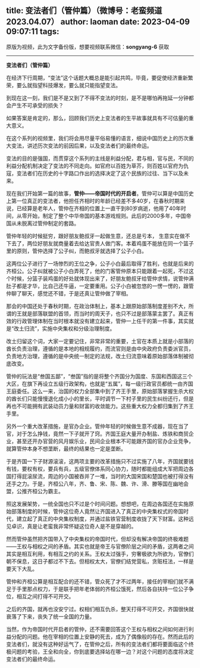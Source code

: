title: 变法者们（管仲篇）（微博号：老蛮频道 2023.04.07）
author: laoman
date: 2023-04-09 09:07:11
tags:
---
原版为视频，此为文字备份版<!--more-->，想要视频联系微信：**songyang-6** 获取
- - -
**变法者们（管仲篇）**

在经济下行周期，“变法”这个话题大概总是能引起共鸣，毕竟，要促使经济重新繁荣，要么就指望科技爆发，要么就只能指望变法。

到现在这一刻，我们是不是又到了不得不变法的时刻，是不是哪怕再拖延一分钟都会产生不可承受的损失？

如果答案是肯定的，那么，回顾我们历史上变法者的生平故事就具有不可估量的重大意义。

在这个系列的视频里，我们将会用尽量平俗易懂的语言，细说中国历史上的历次重大变法，讲述历次变法的前因后果，以及变法者们的最终命运。

变法的目的是强国，而贯穿这个系列的主线是利益分配，君与相，官与民，不同的利益分配机制决定了变法的不同走向。如官府以百姓为草芥，则百姓以官府为仇寇，变法者们在历史的十字路口作出的选择决定了这个民族的过往、当下以及未来。

现在我们开始第一篇的故事，**管仲——帝国时代的开启者**。管仲可以算是中国历史上第一位真正的变法者，他担任齐相时的年龄已经差不多40岁，在春秋时期来说，已经算是老年人，管仲在齐相的位置上一直干到80岁病逝，他用了40年时间，从零开始，制定了整个中华帝国的基本游戏规则。此后的2000多年，中国帝国从未脱离过管仲制定的套路。

管仲年轻的时候挺穷，跟好朋友鲍叔牙一起做生意，还总是亏本， 生意实在做不下去了，两位好朋友就商量着去给达官贵人做门客。本着鸡蛋不能放在同一个篮子里的原则，管仲选择了公子纠，而鲍叔牙就选择了公子小白。

这两位公子进行了一场惨烈的王位之争，公子小白最后取得了胜利，也就是后来的齐桓公。公子纠就被公子小白弄死了，他的门客管仲原本只能跟着一起死，不过这个时候，分篮子装鸡蛋的好处就体现出来了，好朋友鲍叔牙给管仲求情，说管仲满肚子都是才华，比自己还牛逼，一定要重用。公子小白被忽悠的一愣一愣的，跟管仲聊了聊天，感觉还不错，于是还真让管仲做了宰相。

那会的中国还处于春秋时期，在政治体制上，基本上跟原始部落制度差别不大，所谓的王就是部落联盟的首领，而当时的周天子，也只不过是部落蒙主罢了。真正有效的行政管理体制在当时根本就没有建立起来，管仲一上任干的第一件事，其实就是“改土归流”，实施中央集权和分级治理制度。

改土归留这个词，大家一定要记住，非常非常的重要，土官在本质上就是小部落的酋长负责治理，遵循的是本地的相规履约，而流官则是由中央政府负责委派官员，负责地方治理，遵循的是中央统一制定的法规，改土归流意味着原始部落体制被彻底改变。

管仲的玩法是“叁国五鄙”，“叁国”指的是将整个齐国分为国度、东国和西国这三个大区，在旗下再设立五级行政架构，也就是“五属”，每一级行政官员都统一由齐国王庭委任。这么一来，治国的权力全部集中到了齐王手里，原始部落掌握生杀大权的酋长们只能慢慢退化成小小的里长，平时调节一下村子里的民生纠纷还行，但是再也不可能拥有武装动员力量和财富的收敛能力。这些重大权力全都归集到了齐王手里。

另外一个重大改革措施，是官办企业。管仲年轻的时候做生意不成器，现在当了官，对于怎么挣钱，竟然一下子就开了窍。齐国王庭大量开办制盐、炼铁和商贸企业，甚至还开办官营的风月娱乐业，民间企业根本不可能跟齐国的官办企业竞争，就算管仲本身不想垄断，最终的结果也一定是垄断。

于是齐国一下子财源滚滚，这两项主要的改革措施只不过实施了八年，齐国就要钱有钱，要权有权，要兵有兵，五级官僚体系同心协力，随时都能组成大军把周边各国打得屁滚尿流，周边的小国被吞并了一堆，当时的大国宋国和楚国也被打得没有还手之力。于是，齐桓公八年，齐、鲁、宋、陈、魏、许、滑、滕等国在幽地会盟，公推齐桓公为霸主。

照这发展架势，一统全国也只不过是个时间问题。想想吧，在周边各国还在实施原始部落制度的时候，管仲这位奇人竟然让齐国进入了真正的中央集权式的帝国时代，建立起了真正的中央集权制度，并通过盐铁官营制度收拢了天下财富。这种远见卓识，真是让老蛮我非常怀疑这位奇人是不是穿越的。

然而管仲虽然把齐国带入了中央集权的帝国时代，但却没有解决帝国的终极难题——王权与相权之间的矛盾。其实也就是帝王与官僚阶层之间的矛盾，这两者之间其实是相互利用，有相互之约的关系。王权太过强手，穷奢极欲为所欲为，官僚们朝不保息，这日子都过不下去。但相权太大，官僚们结党营私，贪赃枉法，一样是要天下大乱。

管仲和齐桓公算是相互配合的还不错，管众死了才不过两年，接任的宰相们就不满足于手里那点权力，于是联手把年老体弱的齐桓公饿死，然后各自扶持一位公子争位，相互之间打得不可开交。

之后的齐国，就再也没安宁过。权相们相互仇杀，整天打得不可开交，齐国很快就衰落了下来，丧失了统一全国的力量。

当然，作为帝国时代开启者的管仲，还不需要回答这个王权与相权之间如何进行利益分配的问题。他在宰相的位置上安静的死去，成为了偶像般的存在。然而此后的变法者们，就没有这种好运气了，在管仲之后，所有的变法者们都将要面临这个终极问题的考验，王全和向全，你到底要选择站在哪一边？对这个问题的态度将决定变法者们的最终命运。